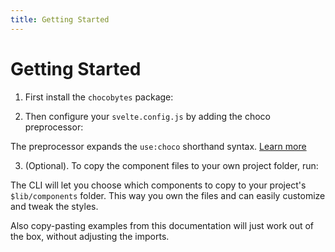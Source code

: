 ```yaml
---
title: Getting Started
---
```


<script lang="ts">
  import Highlighter from "$components/Highlighter.svelte";
</script>

# Getting Started

1. First install the `chocobytes` package:

<Highlighter file="./install.sh" />


2. Then configure your `svelte.config.js` by adding the choco preprocessor:

<Highlighter file="./preprocessor.js" />

The preprocessor expands the `use:choco` shorthand syntax. [Learn more](/guides/preprocessor)

3. (Optional). To copy the component files to your own project folder, run:

<Highlighter file="./copy.sh" />

The CLI will let you choose which components to copy to your project's `$lib/components` folder.
This way you own the files and can easily customize and tweak the styles.

Also copy-pasting examples from this documentation will just work out of the box, without adjusting the imports.
